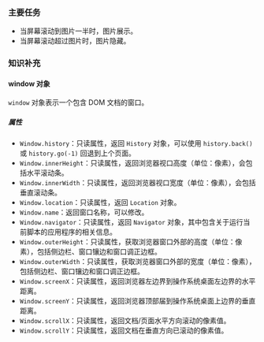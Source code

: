 ### 主要任务

- 当屏幕滚动到图片一半时，图片展示。
- 当屏幕滚动超过图片时，图片隐藏。

### 知识补充


#### window 对象

`window` 对象表示一个包含 DOM 文档的窗口。

##### 属性

- `Window.history`：只读属性，返回 `History` 对象，可以使用 `history.back()` 或 `history.go(-1)` 回退到上个页面。
- `Window.innerHeight`：只读属性，返回浏览器视口高度（单位：像素），会包括水平滚动条。
- `Window.innerWidth`：只读属性，返回浏览器视口宽度（单位：像素），会包括垂直滚动条。
- `Window.location`：只读属性，返回 `Location` 对象。
- `Window.name`：返回窗口名称，可以修改。
- `Window.navigator`：只读属性，返回 `Navigator` 对象，其中包含关于运行当前脚本的应用程序的相关信息。
- `Window.outerHeight`：只读属性，获取浏览器窗口外部的高度（单位：像素），包括侧边栏、窗口镶边和窗口调正边框。
- `Window.outerWidth`：只读属性，获取浏览器窗口外部的宽度（单位：像素），包括侧边栏、窗口镶边和窗口调正边框。
- `Window.screenX`：只读属性，返回浏览器左边界到操作系统桌面左边界的水平距离。
- `Window.screenY`：只读属性，返回浏览器顶部届到操作系统桌面上边界的垂直距离。
- `Window.scrollX`：只读属性，返回文档/页面水平方向滚动的像素值。
- `Window.scrollY`：只读属性，返回文档在垂直方向已滚动的像素值。
